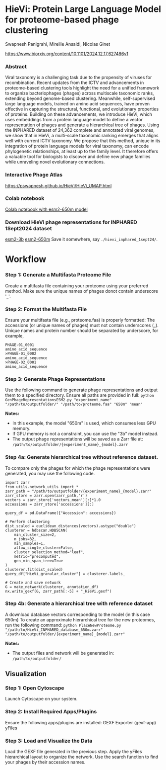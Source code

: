 # HieVi: Protein Large Language Model for proteome-based phage clustering
Swapnesh Panigrahi, Mireille Ansaldi, Nicolas Ginet

https://www.biorxiv.org/content/10.1101/2024.12.17.627486v1

### Abstract
Viral taxonomy is a challenging task due to the propensity of viruses for recombination. Recent updates from the ICTV and advancements in proteome-based clustering tools highlight the need for a unified framework to organize bacteriophages (phages) across multiscale taxonomic ranks, extending beyond genome-based clustering. Meanwhile, self-supervised large language models, trained on amino acid sequences, have proven effective in capturing the structural, functional, and evolutionary properties of proteins. Building on these advancements, we introduce HieVi, which uses embeddings from a protein language model to define a vector representation of phages and generate a hierarchical tree of phages. Using the INPHARED dataset of 24,362 complete and annotated viral genomes, we show that in HieVi, a multi-scale taxonomic ranking emerges that aligns well with current ICTV taxonomy. We propose that this method, unique in its integration of protein language models for viral taxonomy, can encode phylogenetic relationships, at least up to the family level. It therefore offers a valuable tool for biologists to discover and define new phage families while unraveling novel evolutionary connections.

### Interactive Phage Atlas
https://pswapnesh.github.io/HieVi/HieVi_UMAP.html

### Colab notebook
[Colab notebook with esm2-650m model](https://colab.research.google.com/drive/1d9tzxLrnHo9eUAQoaGDQyisO4q02ZtFX?usp=sharing)

### Download HieVi phage representations for INPHARED 1Sept2024 dataset
[esm2-3b]()
[esm2-650m]()
Save it somewhere, say ```./hievi_inphared_1sept24/```.

# Workflow
### Step 1: Generate a Multifasta Proteome File
Create a multifasta file containing your proteome using your preferred method. Make sure the unique names of phages donot contain underscore '_'. 

### Step 2: Format the Multifasta File
Ensure your multifasta file (e.g., proteome.faa) is properly formatted:
The accessions (or unique names of phages) must not contain underscores (_).
Unique names and protein number should be separated by underscore, for example,

```
PHAGE-01_0001
amino_acid_sequence
>PHAGE-01_0002
amino_acid_sequence
>PHAGE-02_0001
amino_acid_sequence
```

### Step 3: Generate Phage Representations
Use the following command to generate phage representations and output them to a specified directory. Ensure all paths are provided in full:
```python GenPhageRepresentationsESM2.py "experiment_name" "/path/to/outputfolder/" "/path/to/proteome.faa" "650m" "mean"```

**Notes:**
- In this example, the model "650m" is used, which consumes less GPU memory.
- If GPU memory is not a constraint, you can use the "3b" model instead.
- The output phage representations will be saved as a Zarr file at: ```/path/to/outputfolder/{experiment_name}_{model}.zarr```

### Step 4a: Generate hierarchical tree without reference dataset.
To compare only the phages for which the phage representations were generated, you may use the following code.
```
import zarr 
from utils.network_utils import *
zarr_path = "/path/to/outputfolder/{experiment_name}_{model}.zarr"
zarr_store = zarr.open(zarr_path,'r')
vectors = zarr_store['vectors_mean'][:]*1.0
accessions = zarr_store['accessions'][:]

query_df = pd.DataFrame({"Accession": accessions})

# Perform clustering
dist_scaled = euclidean_distances(vectors).astype("double")
clusterer = hdbscan.HDBSCAN(
    min_cluster_size=2,
    n_jobs=32,
    min_samples=1,
    allow_single_cluster=False,
    cluster_selection_method="leaf",
    metric="precomputed",
    gen_min_span_tree=True
)
clusterer.fit(dist_scaled)
query_df["HieVi_granular_cluster"] = clusterer.labels_

# Create and save network
G = make_network(clusterer, annotation_df)
nx.write_gexf(G, zarr_path[:-5] + "_HieVi.gexf")
```

### Step 4b: Generate a hierarchical tree with reference dataset
A download database vectors corresponding to the model (in this case 650m)
To create an approximate hierarchical tree for the new proteomes, run the following command:
```python PlaceNewProteome.py "/path/to/HieVi_INPHARED_database_650m.zarr" "/path/to/outputfolder/{experiment_name}_{model}.zarr"```

**Notes:**
- The output files and network will be generated in:
```/path/to/outputfolder/```


## Visualization
### Step 1: Open Cytoscape
Launch Cytoscape on your system.

### Step 2: Install Required Apps/Plugins
Ensure the following apps/plugins are installed:
GEXF Exporter (gexf-app)
yFiles

### Step 3: Load and Visualize the Data
Load the GEXF file generated in the previous step.
Apply the yFiles hierarchical layout to organize the network.
Use the search function to find your phages by their accession names.

